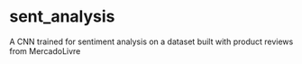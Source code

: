 # sent_analysis

A CNN trained for sentiment analysis on a dataset built with product reviews from MercadoLivre
